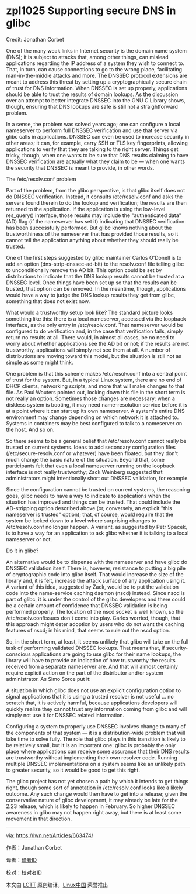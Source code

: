 zpl1025
Supporting secure DNS in glibc
========================

Credit: Jonathan Corbet

One of the many weak links in Internet security is the domain name system (DNS); it is subject to attacks that, among other things, can mislead applications regarding the IP address of a system they wish to connect to. That, in turn, can cause connections to go to the wrong place, facilitating man-in-the-middle attacks and more. The DNSSEC protocol extensions are meant to address this threat by setting up a cryptographically secure chain of trust for DNS information. When DNSSEC is set up properly, applications should be able to trust the results of domain lookups. As the discussion over an attempt to better integrate DNSSEC into the GNU C Library shows, though, ensuring that DNS lookups are safe is still not a straightforward problem.

In a sense, the problem was solved years ago; one can configure a local nameserver to perform full DNSSEC verification and use that server via glibc calls in applications. DNSSEC can even be used to increase security in other areas; it can, for example, carry SSH or TLS key fingerprints, allowing applications to verify that they are talking to the right server. Things get tricky, though, when one wants to be sure that DNS results claiming to have DNSSEC verification are actually what they claim to be — when one wants the security that DNSSEC is meant to provide, in other words.

The /etc/resolv.conf problem

Part of the problem, from the glibc perspective, is that glibc itself does not do DNSSEC verification. Instead, it consults /etc/resolv.conf and asks the servers found therein to do the lookup and verification; the results are then returned to the application. If the application is using the low-level res_query() interface, those results may include the "authenticated data" (AD) flag (if the nameserver has set it) indicating that DNSSEC verification has been successfully performed. But glibc knows nothing about the trustworthiness of the nameserver that has provided those results, so it cannot tell the application anything about whether they should really be trusted.

One of the first steps suggested by glibc maintainer Carlos O'Donell is to add an option (dns-strip-dnssec-ad-bit) to the resolv.conf file telling glibc to unconditionally remove the AD bit. This option could be set by distributions to indicate that the DNS lookup results cannot be trusted at a DNSSEC level. Once things have been set up so that the results can be trusted, that option can be removed. In the meantime, though, applications would have a way to judge the DNS lookup results they get from glibc, something that does not exist now.

What would a trustworthy setup look like? The standard picture looks something like this: there is a local nameserver, accessed via the loopback interface, as the only entry in /etc/resolv.conf. That nameserver would be configured to do verification and, in the case that verification fails, simply return no results at all. There would, in almost all cases, be no need to worry about whether applications see the AD bit or not; if the results are not trustworthy, applications will simply not see them at all. A number of distributions are moving toward this model, but the situation is still not as simple as some might think.

One problem is that this scheme makes /etc/resolv.conf into a central point of trust for the system. But, in a typical Linux system, there are no end of DHCP clients, networking scripts, and more that will make changes to that file. As Paul Wouters pointed out, locking down this file in the short term is not really an option. Sometimes those changes are necessary: when a diskless system is booting, it may need name-resolution service before it is at a point where it can start up its own nameserver. A system's entire DNS environment may change depending on which network it is attached to. Systems in containers may be best configured to talk to a nameserver on the host. And so on.

So there seems to be a general belief that /etc/resolv.conf cannot really be trusted on current systems. Ideas to add secondary configuration files (/etc/secure-resolv.conf or whatever) have been floated, but they don't much change the basic nature of the situation. Beyond that, some participants felt that even a local nameserver running on the loopback interface is not really trustworthy; Zack Weinberg suggested that administrators might intentionally short out DNSSEC validation, for example.

Since the configuration cannot be trusted on current systems, the reasoning goes, glibc needs to have a way to indicate to applications when the situation has improved and things can be trusted. That could include the AD-stripping option described above (or, conversely, an explicit "this nameserver is trusted" option); that, of course, would require that the system be locked down to a level where surprising changes to /etc/resolv.conf no longer happen. A variant, as suggested by Petr Spacek, is to have a way for an application to ask glibc whether it is talking to a local nameserver or not.

Do it in glibc?

An alternative would be to dispense with the nameserver and have glibc do DNSSEC validation itself. There is, however, resistance to putting a big pile of cryptographic code into glibc itself. That would increase the size of the library and, it is felt, increase the attack surface of any application using it. A variant of this idea, suggested by Zack, would be to put the validation code into the name-service caching daemon (nscd) instead. Since nscd is part of glibc, it is under the control of the glibc developers and there could be a certain amount of confidence that DNSSEC validation is being performed properly. The location of the nscd socket is well known, so the /etc/resolv.confissues don't come into play. Carlos worried, though, that this approach might deter adoption by users who do not want the caching features of nscd; in his mind, that seems to rule out the nscd option.

So, in the short term, at least, it seems unlikely that glibc will take on the full task of performing validated DNSSEC lookups. That means that, if security-conscious applications are going to use glibc for their name lookups, the library will have to provide an indication of how trustworthy the results received from a separate nameserver are. And that will almost certainly require explicit action on the part of the distributor and/or system administrator. As Simo Sorce put it:

A situation in which glibc does not use an explicit configuration option to signal applications that it is using a trusted resolver is not useful ... no scratch that, it is actively harmful, because applications developers will quickly realize they cannot trust any information coming from glibc and will simply not use it for DNSSEC related information.

Configuring a system to properly use DNSSEC involves change to many of the components of that system — it is a distribution-wide problem that will take time to solve fully. The role that glibc plays in this transition is likely to be relatively small, but it is an important one: glibc is probably the only place where applications can receive some assurance that their DNS results are trustworthy without implementing their own resolver code. Running multiple DNSSEC implementations on a system seems like an unlikely path to greater security, so it would be good to get this right.

The glibc project has not yet chosen a path by which it intends to get things right, though some sort of annotation in /etc/resolv.conf looks like a likely outcome. Any such change would then have to get into a release; given the conservative nature of glibc development, it may already be late for the 2.23 release, which is likely to happen in February. So higher DNSSEC awareness in glibc may not happen right away, but there is at least some movement in that direction.

--------------------------- 

via: https://lwn.net/Articles/663474/ 

作者：Jonathan Corbet 

译者：[译者ID](https://github.com/译者ID) 

校对：[校对者ID](https://github.com/校对者ID) 

本文由 [LCTT](https://github.com/LCTT/TranslateProject) 原创编译，[Linux中国](https://linux.cn/) 荣誉推出
